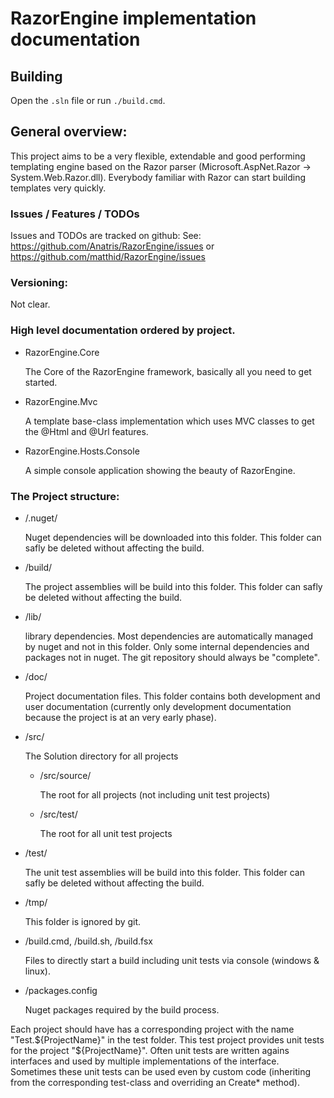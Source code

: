 ﻿# RazorEngine implementation documentation 

## Building

Open the ``.sln`` file or run ``./build.cmd``.

## General overview:

This project aims to be a very flexible, extendable and good performing templating engine based on the Razor parser (Microsoft.AspNet.Razor -> System.Web.Razor.dll).
Everybody familiar with Razor can start building templates very quickly.

### Issues / Features / TODOs

Issues and TODOs are tracked on github:
See: https://github.com/Anatris/RazorEngine/issues or https://github.com/matthid/RazorEngine/issues

### Versioning: 

Not clear.
 
### High level documentation ordered by project.

- RazorEngine.Core

	The Core of the RazorEngine framework, basically all you need to get started.

- RazorEngine.Mvc

	A template base-class implementation which uses MVC classes to get the @Html and @Url features.

- RazorEngine.Hosts.Console

	A simple console application showing the beauty of RazorEngine.


### The Project structure:

- /.nuget/

	Nuget dependencies will be downloaded into this folder. 
	This folder can safly be deleted without affecting the build.

- /build/

	The project assemblies will be build into this folder. This folder can safly be deleted without affecting the build.

- /lib/

	library dependencies. Most dependencies are automatically managed by nuget and not in this folder. 
	Only some internal dependencies and packages not in nuget. The git repository should always be "complete".

- /doc/

	Project documentation files. This folder contains both development and user documentation (currently only development documentation because the project is at an very early phase).

- /src/

	The Solution directory for all projects

	- /src/source/

		The root for all projects (not including unit test projects)

	- /src/test/

		The root for all unit test projects

- /test/

	The unit test assemblies will be build into this folder. This folder can safly be deleted without affecting the build.

- /tmp/

	This folder is ignored by git.

- /build.cmd, /build.sh, /build.fsx

	Files to directly start a build including unit tests via console (windows & linux).

-  /packages.config

	Nuget packages required by the build process.



Each project should have has a corresponding project with the name "Test.${ProjectName}" in the test folder.
This test project provides unit tests for the project "${ProjectName}". 
Often unit tests are written agains interfaces and used by multiple implementations of the interface.
Sometimes these unit tests can be used even by custom code (inheriting from the corresponding test-class and overriding an Create* method). 

